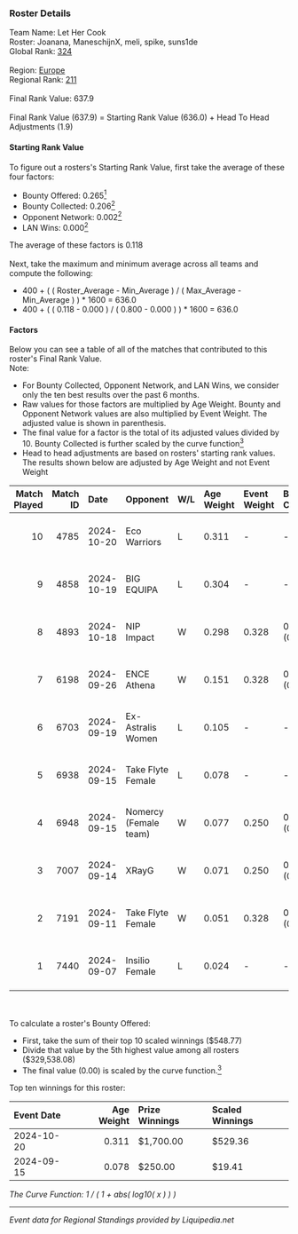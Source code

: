 ### Roster Details<br />
Team Name: Let Her Cook<br />
Roster: Joanana, ManeschijnX, meli, spike, suns1de<br />
Global Rank: [324](../standings_global.md)<br />
<br />
Region: [Europe]( ../standings_europe.md)<br />
Regional Rank: [211]( ../standings_europe.md)<br />
<br />
Final Rank Value:  637.9<br />
<br />
Final Rank Value (637.9) = Starting Rank Value (636.0) + Head To Head Adjustments (1.9)<br />

#### Starting Rank Value<br />
To figure out a rosters's Starting Rank Value, first take the average of these four factors:<br />
- Bounty Offered: 0.265[<sup>1</sup>](#table2)
- Bounty Collected: 0.206[<sup>2</sup>](#table1)
- Opponent Network: 0.002[<sup>2</sup>](#table1)
- LAN Wins: 0.000[<sup>2</sup>](#table1)

The average of these factors is 0.118<br />
<br />
Next, take the maximum and minimum average across all teams and compute the following:<br />
- 400 + ( ( Roster_Average - Min_Average ) / ( Max_Average - Min_Average ) ) * 1600 = 636.0
- 400 + ( ( 0.118 - 0.000 ) / ( 0.800 - 0.000 ) ) * 1600 = 636.0


#### Factors<br />
Below you can see a table of all of the matches that contributed to this roster's Final Rank Value.<br />
Note:<br />

- For Bounty Collected, Opponent Network, and LAN Wins, we consider only the ten best results over the past 6 months.
- Raw values for those factors are multiplied by Age Weight. Bounty and Opponent Network values are also multiplied by Event Weight. The adjusted value is shown in parenthesis.
- The final value for a factor is the total of its adjusted values divided by 10. Bounty Collected is further scaled by the curve function[<sup>3</sup>](#curveFunction)
- Head to head adjustments are based on rosters' starting rank values. The results shown below are adjusted by Age Weight and not Event Weight
<span id="table1"></span><br />


| Match Played | Match ID | Date       | Opponent              | W/L | Age Weight | Event Weight | Bounty Collected | Opponent Network | LAN Wins  | H2H Adj. | Roster                                     |
| -: | -: | :- | :- | :- | :- | :- | :- | :- | :- | -: | :- |
|           10 |     4785 | 2024-10-20 | Eco Warriors          | L   | 0.311      | -            | -                | -                | -         |    -2.90 | Joanana, ManeschijnX, meli, spike, suns1de |
|            9 |     4858 | 2024-10-19 | BIG EQUIPA            | L   | 0.304      | -            | -                | -                | -         |    -3.16 | Joanana, ManeschijnX, meli, spike, suns1de |
|            8 |     4893 | 2024-10-18 | NIP Impact            | W   | 0.298      | 0.328        | 0.012 (0.001)    | 0.046 (0.004)    | 0 (0.000) |     5.73 | Joanana, ManeschijnX, meli, spike, suns1de |
|            7 |     6198 | 2024-09-26 | ENCE Athena           | W   | 0.151      | 0.328        | 0.001 (0.000)    | 0.000 (0.000)    | 0 (0.000) |     1.65 | Joanana, ManeschijnX, meli, spike, suns1de |
|            6 |     6703 | 2024-09-19 | Ex-Astralis Women     | L   | 0.105      | -            | -                | -                | -         |    -1.13 | Joanana, ManeschijnX, meli, spike, suns1de |
|            5 |     6938 | 2024-09-15 | Take Flyte Female     | L   | 0.078      | -            | -                | -                | -         |    -1.12 | Hikomi, Joanana, ManeschijnX, meli, ratons |
|            4 |     6948 | 2024-09-15 | Nomercy (Female team) | W   | 0.077      | 0.250        | 0.004 (0.000)    | 0.341 (0.007)    | 0 (0.000) |     1.34 | Hikomi, Joanana, ManeschijnX, meli, ratons |
|            3 |     7007 | 2024-09-14 | XRayG                 | W   | 0.071      | 0.250        | 0.001 (0.000)    | 0.016 (0.000)    | 0 (0.000) |     1.03 | Hikomi, Joanana, ManeschijnX, meli, ratons |
|            2 |     7191 | 2024-09-11 | Take Flyte Female     | W   | 0.051      | 0.328        | 0.006 (0.000)    | 0.267 (0.005)    | 0 (0.000) |     0.88 | Joanana, ManeschijnX, meli, spike, suns1de |
|            1 |     7440 | 2024-09-07 | Insilio Female        | L   | 0.024      | -            | -                | -                | -         |    -0.43 | Hikomi, Joanana, ManeschijnX, meli, spike  |

<br />
<span id="table2"></span><br />
To calculate a roster's Bounty Offered:<br />

- First, take the sum of their top 10 scaled winnings ($548.77)
- Divide that value by the 5th highest value among all rosters ($329,538.08)
- The final value (0.00) is scaled by the curve function.[<sup>3</sup>](#curveFunction)

Top ten winnings for this roster:<br />

| Event Date | Age Weight | Prize Winnings | Scaled Winnings |
| :- | -: | :- | :- |
| 2024-10-20 |      0.311 | $1,700.00      | $529.36         |
| 2024-09-15 |      0.078 | $250.00        | $19.41          |


<span id="curveFunction"></span>_The Curve Function: 1 / ( 1 + abs( log10( x ) ) )_<br />

---
_Event data for Regional Standings provided by Liquipedia.net_<br />
